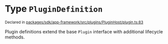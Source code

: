 # Type `PluginDefinition`
<sub>Declared in [packages/sdk/app-framework/src/plugins/PluginHost/plugin.ts:83](https://github.com/dxos/dxos/blob/ec4e715a1/packages/sdk/app-framework/src/plugins/PluginHost/plugin.ts#L83)</sub>


Plugin definitions extend the base  `Plugin`  interface with additional lifecycle methods.



